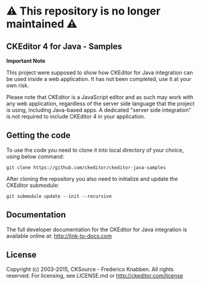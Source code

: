 # ⚠ This repository is no longer maintained ⚠

## CKEditor 4 for Java - Samples

**Important Note**

This project were supposed to show how CKEditor for Java integration can be used inside a web application. It has not been completed, use it at your own risk.

Please note that CKEditor is a JavaScript editor and as such may work with any web application, regardless of the server side language that the project is using, including Java-based apps. A dedicated "server side integration" is not required to include CKEditor 4 in your application.

## Getting the code

To use the code you need to clone it into local directory of your choice, using below command:

    git clone https://github.com/ckeditor/ckeditor-java-samples

After cloning the repository you also need to initialize and update the CKEditor submodule:

    git submodule update --init --recursive

## Documentation

The full developer documentation for the CKEditor for Java integration is available online at: http://link-to-docs.com

## License

Copyright (c) 2003-2015, CKSource - Frederico Knabben. All rights reserved.
For licensing, see LICENSE.md or http://ckeditor.com/license
